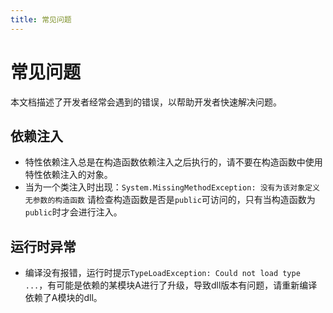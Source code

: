 ```yaml
---
title: 常见问题
---
```


# 常见问题

本文档描述了开发者经常会遇到的错误，以帮助开发者快速解决问题。

## 依赖注入

- 特性依赖注入总是在构造函数依赖注入之后执行的，请不要在构造函数中使用特性依赖注入的对象。
- 当为一个类注入时出现：`System.MissingMethodException: 没有为该对象定义无参数的构造函数` 请检查构造函数是否是`public`可访问的，只有当构造函数为`public`时才会进行注入。

## 运行时异常

- 编译没有报错，运行时提示`TypeLoadException: Could not load type ...`，有可能是依赖的某模块A进行了升级，导致dll版本有问题，请重新编译依赖了A模块的dll。